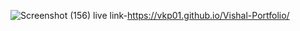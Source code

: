 ![Screenshot (156)](https://github.com/vkp01/Vishal-Portfolio/assets/169450185/b6d98d45-f106-4a70-b3d5-87c0b17f968f)
live link-https://vkp01.github.io/Vishal-Portfolio/
